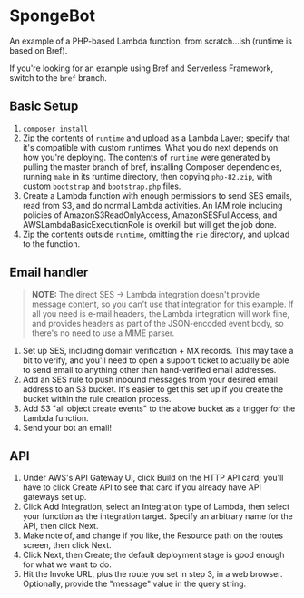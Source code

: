 SpongeBot
=========

An example of a PHP-based Lambda function, from scratch...ish (runtime is based on Bref).

If you're looking for an example using Bref and Serverless Framework, switch to the `bref`
branch.

## Basic Setup

1. `composer install`
2. Zip the contents of `runtime` and upload as a Lambda Layer; specify that it's compatible
with custom runtimes. What you do next depends on how you're deploying. The contents of `runtime`
were generated by pulling the master branch of bref, installing Composer dependencies, running
`make` in its runtime directory, then copying `php-82.zip`, with custom `bootstrap` and
`bootstrap.php` files.
3. Create a Lambda function with enough permissions to send SES emails, read from S3, and do
normal Lambda activities. An IAM role including policies of AmazonS3ReadOnlyAccess,
AmazonSESFullAccess, and AWSLambdaBasicExecutionRole is overkill but will get the job done.
4. Zip the contents outside `runtime`, omitting the `rie` directory, and upload to the function.

## Email handler

> **NOTE:** The direct SES -> Lambda integration doesn't provide message content, so you can't
> use that integration for this example. If all you need is e-mail headers, the Lambda
> integration will work fine, and provides headers as part of the JSON-encoded event body, so
> there's no need to use a MIME parser.

1. Set up SES, including domain verification + MX records. This may take a bit to verify, and
you'll need to open a support ticket to actually be able to send email to anything other than
hand-verified email addresses.
2. Add an SES rule to push inbound messages from your desired email address to an S3 bucket.
It's easier to get this set up if you create the bucket within the rule creation process.
3. Add S3 "all object create events" to the above bucket as a trigger for the Lambda function.
4. Send your bot an email!

## API

1. Under AWS's API Gateway UI, click Build on the HTTP API card; you'll have to click Create API
to see that card if you already have API gateways set up.
2. Click Add Integration, select an Integration type of Lambda, then select your function as
the integration target. Specify an arbitrary name for the API, then click Next.
3. Make note of, and change if you like, the Resource path on the routes screen, then click Next.
4. Click Next, then Create; the default deployment stage is good enough for what we want to do.
5. Hit the Invoke URL, plus the route you set in step 3, in a web browser. Optionally, provide
the "message" value in the query string.
